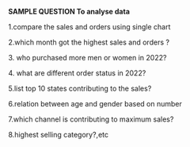 **SAMPLE QUESTION To analyse data**



1.compare the sales and orders using single chart

2.which month got the highest sales and orders ?

3\. who purchased more men or women in 2022?

4\. what are different order status in 2022?

5.list top 10 states contributing to the sales?

6.relation between age and gender based on number

7.which channel is contributing to maximum sales?

8.highest selling category?,etc



